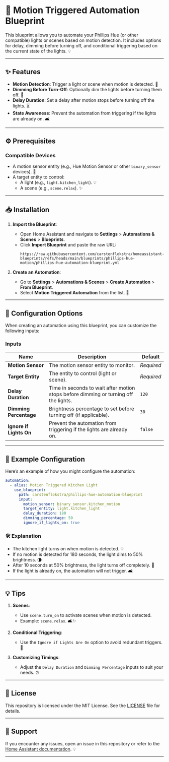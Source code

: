# 🌟 Motion Triggered Automation Blueprint

This blueprint allows you to automate your Phillips Hue (or other compatible) lights or scenes based on motion detection. It includes options for delay, dimming before turning off, and conditional triggering based on the current state of the lights. 💡

---

## ✨ Features

- **Motion Detection**: Trigger a light or scene when motion is detected. 👀
- **Dimming Before Turn-Off**: Optionally dim the lights before turning them off. 🌙
- **Delay Duration**: Set a delay after motion stops before turning off the lights. ⏳
- **State Awareness**: Prevent the automation from triggering if the lights are already on. 🛋️

---

## ⚙️ Prerequisites

### Compatible Devices
- A motion sensor entity (e.g., Hue Motion Sensor or other `binary_sensor` devices). 👾
- A target entity to control:
  - A light (e.g., `light.kitchen_light`). 💡
  - A scene (e.g., `scene.relax`). ✨

---

## 📥 Installation

1. **Import the Blueprint**:
   - Open Home Assistant and navigate to **Settings** > **Automations & Scenes** > **Blueprints**.
   - Click **Import Blueprint** and paste the raw URL:
     ```
     https://raw.githubusercontent.com/carstenflokstra/homeassistant-blueprints/refs/heads/main/blueprints/phillips-hue-motion/phillips-hue-automation-blueprint.yml
     ```

2. **Create an Automation**:
   - Go to **Settings** > **Automations & Scenes** > **Create Automation** > **From Blueprint**.
   - Select **Motion Triggered Automation** from the list. 🎉

---

## 🔧 Configuration Options

When creating an automation using this blueprint, you can customize the following inputs:

### Inputs

| Name                  | Description                                                                                | Default      |
|-----------------------|--------------------------------------------------------------------------------------------|--------------|
| **Motion Sensor**     | The motion sensor entity to monitor.                                                      | _Required_   |
| **Target Entity**     | The entity to control (light or scene).                                                    | _Required_   |
| **Delay Duration**    | Time in seconds to wait after motion stops before dimming or turning off the lights.       | `120`        |
| **Dimming Percentage**| Brightness percentage to set before turning off (if applicable).                          | `30`         |
| **Ignore if Lights On** | Prevent the automation from triggering if the lights are already on.                     | `false`      |

---

## 📝 Example Configuration

Here’s an example of how you might configure the automation:

```yaml
automation:
  - alias: Motion Triggered Kitchen Light
    use_blueprint:
      path: carstenflokstra/phillips-hue-automation-blueprint
      input:
        motion_sensor: binary_sensor.kitchen_motion
        target_entity: light.kitchen_light
        delay_duration: 180
        dimming_percentage: 50
        ignore_if_lights_on: true
```        

### 🛠️ Explanation

- The kitchen light turns on when motion is detected. 💡
- If no motion is detected for 180 seconds, the light dims to 50% brightness. 🌘
- After 10 seconds at 50% brightness, the light turns off completely. 🚦
- If the light is already on, the automation will not trigger. 🛋️

---

## 💡 Tips

1. **Scenes**:
   - Use `scene.turn_on` to activate scenes when motion is detected.
   - Example: `scene.relax`. 🛋️✨

2. **Conditional Triggering**:
   - Use the `Ignore if Lights Are On` option to avoid redundant triggers. 🛑

3. **Customizing Timings**:
   - Adjust the `Delay Duration` and `Dimming Percentage` inputs to suit your needs. ⏰

---

## 📜 License

This repository is licensed under the MIT License. See the [LICENSE](LICENSE) file for details.

---

## 💬 Support

If you encounter any issues, open an issue in this repository or refer to the [Home Assistant documentation](https://www.home-assistant.io/). 💡

---
